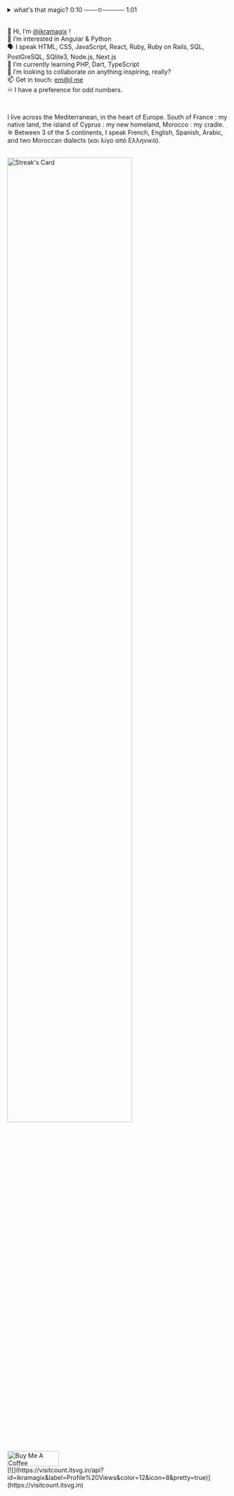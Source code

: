 <details>
<summary>what's that magic? 0:10 ───ㅇ───── 1:01 </summary>

ikramagic/ikramagic/ `README.md` ✅ (this file) is an ✨ ADHD-friendly `README.md` ✅ for y'all screen readers ✨  
`README.md` (this file) ✅ appears on my GitHub 👋 profile.  
You can 🌱 yours too! 👀  
💞️ Enjoy the scrolling  

👋 Salut ! C'est [@ikramagix](https://www.ikramagix.com/) à l'appareil !  <br>
👀 Passionnée par l'univers du c'est quoi ça ? <br>
💞️ Je suis toujours à la recherche de projets inspirants et stimulants. <br>
📫 Papotons : [Mais qui appelle ça un courriel ?](mailto:hello@ikramagix.com) <br>
🫶 N'hésitez pas à m'envoyer un petit message, tout seul on va plus vite, ensemble on va plus loin. 
</details>

<br>

👋 Hi, I’m [@ikramagix](https://www.ikramagix.com/) !<br>
👀 I’m interested in Angular & Python  <br>
🗣 I speak HTML, CSS, JavaScript, React, Ruby, Ruby on Rails, SQL, PostGreSQL, SQlite3, Node.js, Next.js<br>
🌱 I’m currently learning PHP, Dart, TypeScript <br>
💞️ I’m looking to collaborate on anything inspiring, really?<br>
📫 Get in touch: [em@il me](mailto:hello@ikramagix.com) <br>
♾️ I have a preference for odd numbers.

<br>

I live across the Mediterranean, in the heart of Europe. South of France : my native land, the island of Cyprus : my new homeland, Morocco : my cradle.  ִ ࣪𖤐 Between 3 of the 5 continents, I speak French, English, Spanish, Arabic, and two Moroccan dialects (και λίγο από Ελληνικά).

<br>

<div>
<a href="https://github.com/ikramagix"><img src="https://streak-stats.demolab.com?user=ikramagix&theme=hacker" alt="Streak's Card" width="75%"></a>
</div>

<br>
<a href="https://www.buymeacoffee.com/ikramagix" target="_blank"><img src="https://cdn.buymeacoffee.com/buttons/v2/default-yellow.png" alt="Buy Me A Coffee" style="height: 35px !important;width: 117px !important;" ></a>
<br>
[![](https://visitcount.itsvg.in/api?id=ikramagix&label=Profile%20Views&color=12&icon=8&pretty=true)](https://visitcount.itsvg.in)
